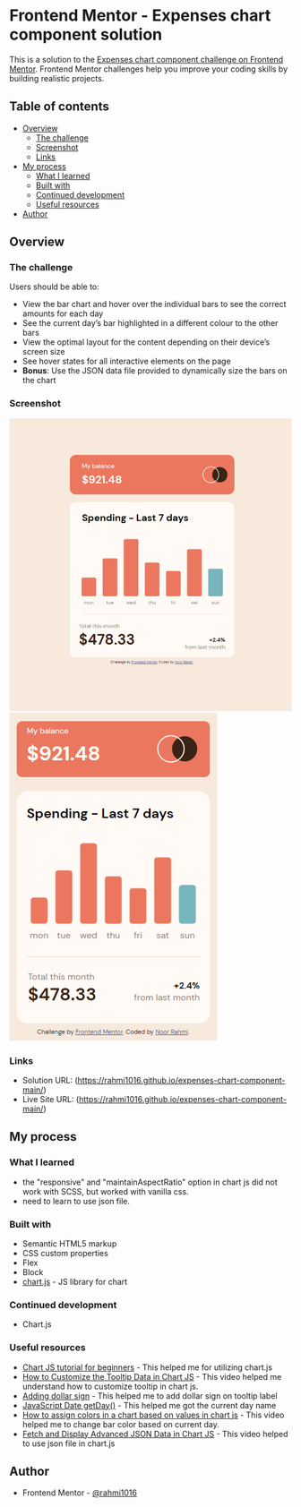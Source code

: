 # Frontend Mentor - Expenses chart component solution

This is a solution to the [Expenses chart component challenge on Frontend Mentor](https://www.frontendmentor.io/challenges/expenses-chart-component-e7yJBUdjwt). Frontend Mentor challenges help you improve your coding skills by building realistic projects.

## Table of contents

- [Overview](#overview)
  - [The challenge](#the-challenge)
  - [Screenshot](#screenshot)
  - [Links](#links)
- [My process](#my-process)
  - [What I learned](#what-i-learned)
  - [Built with](#built-with)
  - [Continued development](#continued-development)
  - [Useful resources](#useful-resources)
- [Author](#author)

## Overview

### The challenge

Users should be able to:

- View the bar chart and hover over the individual bars to see the correct amounts for each day
- See the current day’s bar highlighted in a different colour to the other bars
- View the optimal layout for the content depending on their device’s screen size
- See hover states for all interactive elements on the page
- **Bonus**: Use the JSON data file provided to dynamically size the bars on the chart

### Screenshot

![](./images/desktop.png)
![](./images/mobile.png)

### Links

- Solution URL: (https://rahmi1016.github.io/expenses-chart-component-main/)
- Live Site URL: (https://rahmi1016.github.io/expenses-chart-component-main/)

## My process

### What I learned

- the "responsive" and "maintainAspectRatio" option in chart js did not work with SCSS, but worked with vanilla css.
- need to learn to use json file.

### Built with

- Semantic HTML5 markup
- CSS custom properties
- Flex
- Block
- [chart.js](https://www.chartjs.org//) - JS library for chart

### Continued development

- Chart.js

### Useful resources

- [Chart JS tutorial for beginners](https://www.youtube.com/watch?v=NySBh_DIRlg) - This helped me for utilizing chart.js
- [How to Customize the Tooltip Data in Chart JS](https://www.youtube.com/watch?v=ti0-q5bjuhE) - This video helped me understand how to customize tooltip in chart js.
- [Adding dollar sign](https://stackoverflow.com/questions/70080681/how-can-i-add-a-euro-sign-%E2%82%AC-to-all-tooltips-in-my-chart-js-line-chart) - This helped me to add dollar sign on tooltip label
- [JavaScript Date getDay()](https://www.w3schools.com/jsref/jsref_getday.asp) - This helped me got the current day name
- [How to assign colors in a chart based on values in chart js](https://www.youtube.com/watch?v=ylWoIaSgThk) - This video helped me to change bar color based on current day.
- [Fetch and Display Advanced JSON Data in Chart JS](https://www.youtube.com/watch?v=mw5i_QGDomw) - This video helped to use json file in chart.js

## Author

- Frontend Mentor - [@rahmi1016](https://www.frontendmentor.io/profile/rahmi1016)
